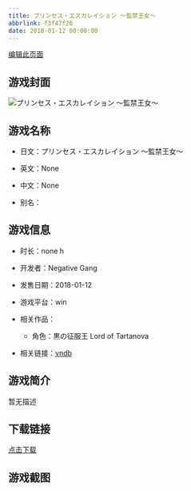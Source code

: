 ```yaml
---
title: プリンセス・エスカレイション ～監禁王女～
abbrlink: f3f47f26
date: 2018-01-12 00:00:00
---
```

[编辑此页面](https://github.com/ACG-3/ADV3-source/blob/main/source/_posts/%E3%83%97%E3%83%AA%E3%83%B3%E3%82%BB%E3%82%B9%E3%83%BB%E3%82%A8%E3%82%B9%E3%82%AB%E3%83%AC%E3%82%A4%E3%82%B7%E3%83%A7%E3%83%B3%20%EF%BD%9E%E7%9B%A3%E7%A6%81%E7%8E%8B%E5%A5%B3%EF%BD%9E.md)

## 游戏封面

![プリンセス・エスカレイション ～監禁王女～](https://pan.timero.xyz/d/onedrive/img_lib_001/%E3%83%97%E3%83%AA%E3%83%B3%E3%82%BB%E3%82%B9%E3%83%BB%E3%82%A8%E3%82%B9%E3%82%AB%E3%83%AC%E3%82%A4%E3%82%B7%E3%83%A7%E3%83%B3%20%EF%BD%9E%E7%9B%A3%E7%A6%81%E7%8E%8B%E5%A5%B3%EF%BD%9E_cover.avif)


## 游戏名称

- 日文：プリンセス・エスカレイション ～監禁王女～
- 英文：None
- 中文：None

- 别名：


## 游戏信息

- 时长：none h
- 开发者：Negative Gang
- 发售日期：2018-01-12
- 游戏平台：win
- 相关作品：
   - 角色：黒の征服王 Lord of Tartanova

- 相关链接：[vndb](https://vndb.org/v48523)


## 游戏简介

暂无描述


## 下载链接

[点击下载](https://pan.timero.xyz/onedrive/adv_lib_001/%E3%83%97%E3%83%AA%E3%83%B3%E3%82%BB%E3%82%B9%E3%83%BB%E3%82%A8%E3%82%B9%E3%82%AB%E3%83%AC%E3%82%A4%E3%82%B7%E3%83%A7%E3%83%B3%20%EF%BD%9E%E7%9B%A3%E7%A6%81%E7%8E%8B%E5%A5%B3%EF%BD%9E)


## 游戏截图


